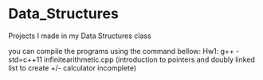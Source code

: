 # Data_Structures
Projects I made in my Data Structures class

you can compile the programs using the command bellow:
Hw1: g++ -std=c++11 infinitearithmetic.cpp (introduction to pointers and doubly linked list to create +/- calculator incomplete)
